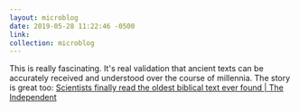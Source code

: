 ```yaml
---
layout: microblog
date: 2019-05-28 11:22:46 -0500
link: 
collection: microblog
---
```

This is really fascinating. It's real validation that ancient texts can be accurately received and understood over the course of millennia. The story is great too: [Scientists finally read the oldest biblical text ever found | The Independent](https://www.independent.co.uk/life-style/gadgets-and-tech/news/scientists-finally-read-the-oldest-biblical-text-ever-found-a7323296.html?amp&fbclid=IwAR3FNsK6VDkzVoEgLOyoGl3XBVTvmM_m7GSeGmMDHVrejAFW5ZqlFoSpjYY&__twitter_impression=true)
